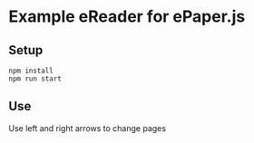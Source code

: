 # Example eReader for ePaper.js
## Setup
```
npm install
npm run start
```

## Use
Use left and right arrows to change pages
